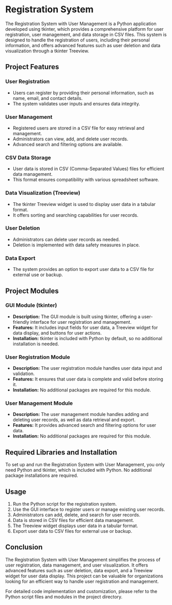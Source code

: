 # Registration System

The Registration System with User Management is a Python application developed using tkinter, which provides a comprehensive platform for user registration, user management, and data storage in CSV files. This system is designed to handle the registration of users, including their personal information, and offers advanced features such as user deletion and data visualization through a tkinter Treeview.

## Project Features

### User Registration

- Users can register by providing their personal information, such as name, email, and contact details.
- The system validates user inputs and ensures data integrity.

### User Management

- Registered users are stored in a CSV file for easy retrieval and management.
- Administrators can view, add, and delete user records.
- Advanced search and filtering options are available.

### CSV Data Storage

- User data is stored in CSV (Comma-Separated Values) files for efficient data management.
- This format ensures compatibility with various spreadsheet software.

### Data Visualization (Treeview)

- The tkinter Treeview widget is used to display user data in a tabular format.
- It offers sorting and searching capabilities for user records.

### User Deletion

- Administrators can delete user records as needed.
- Deletion is implemented with data safety measures in place.

### Data Export

- The system provides an option to export user data to a CSV file for external use or backup.

## Project Modules

### GUI Module (tkinter)

- **Description:** The GUI module is built using tkinter, offering a user-friendly interface for user registration and management.
- **Features:** It includes input fields for user data, a Treeview widget for data display, and buttons for user actions.
- **Installation:** tkinter is included with Python by default, so no additional installation is needed.

### User Registration Module

- **Description:** The user registration module handles user data input and validation.
- **Features:** It ensures that user data is complete and valid before storing it.
- **Installation:** No additional packages are required for this module.

### User Management Module

- **Description:** The user management module handles adding and deleting user records, as well as data retrieval and export.
- **Features:** It provides advanced search and filtering options for user data.
- **Installation:** No additional packages are required for this module.

## Required Libraries and Installation

To set up and run the Registration System with User Management, you only need Python and tkinter, which is included with Python. No additional package installations are required.

## Usage

1. Run the Python script for the registration system.
2. Use the GUI interface to register users or manage existing user records.
3. Administrators can add, delete, and search for user records.
4. Data is stored in CSV files for efficient data management.
5. The Treeview widget displays user data in a tabular format.
6. Export user data to CSV files for external use or backup.

## Conclusion

The Registration System with User Management simplifies the process of user registration, data management, and user visualization. It offers advanced features such as user deletion, data export, and a Treeview widget for user data display. This project can be valuable for organizations looking for an efficient way to handle user registration and management.

For detailed code implementation and customization, please refer to the Python script files and modules in the project directory.
